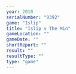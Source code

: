 ```yaml
---
year: 2010
serialNumber: "0392" 
game: "Islip"
title: "Islip v The Min"
gameLocation: ""
gameDate: ""
shortReport: ""
result: ""
resultType: ""
type: "game"
---
```

